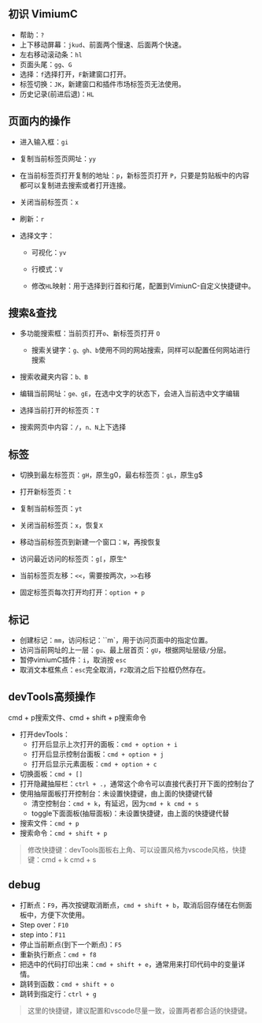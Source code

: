 ## 初识 VimiumC

- 帮助：`?`
- 上下移动屏幕：`jkud`、前面两个慢速、后面两个快速。
- 左右移动滚动条：`hl`
- 页面头尾：`gg`、`G`
- 选择：`f`选择打开，`F`新建窗口打开。
- 标签切换：`JK`，新建窗口和插件市场标签页无法使用。
- 历史记录(前进后退)：`HL`

## 页面内的操作

- 进入输入框：`gi`

- 复制当前标签页网址：`yy`

- 在当前标签页打开复制的地址：`p`，新标签页打开 `P`，只要是剪贴板中的内容都可以复制进去搜索或者打开连接。

- 关闭当前标签页：`x`

- 刷新：`r`

- 选择文字：

  - 可视化：`yv`
  - 行模式：`V`

  - 修改`HL`映射：用于选择到行首和行尾，配置到VimiunC-自定义快捷键中。


## 搜索&查找

- 多功能搜索框：当前页打开`o`、新标签页打开 `O`
  - 搜索关键字：`g、gh、b`使用不同的网站搜索，同样可以配置任何网站进行搜索
  
- 搜索收藏夹内容：`b、B`
- 编辑当前网址：`ge、gE`，在选中文字的状态下，会进入当前选中文字编辑
- 选择当前打开的标签页：`T`
- 搜索网页中内容：`/`，`n、N`上下选择

## 标签

- 切换到最左标签页：`gH`，原生g0，最右标签页：`gL`，原生g$

- 打开新标签页：`t`
- 复制当前标签页：`yt`
- 关闭当前标签页：`x`，恢复`X`
- 移动当前标签页到新建一个窗口：`W`，再按恢复
- 访问最近访问的标签页：`g[`，原生^
- 当前标签页左移：`<<`，需要按两次，`>>`右移

- 固定标签页每次打开均打开：`option + p`

## 标记

- 创建标记：`mm`，访问标记：``m`，用于访问页面中的指定位置。
- 访问当前网址的上一层：`gu`、最上层首页：`gU`，根据网址层级`/`分层。
- 暂停vimiumC插件：`i`，取消按 `esc`
- 取消文本框焦点：`esc`完全取消，`F2`取消之后下拉框仍然存在。

## devTools高频操作

cmd + p搜索文件、cmd + shift + p搜索命令

- 打开devTools：
  - 打开后显示上次打开的面板：`cmd + option + i`
  - 打开后显示控制台面板：`cmd + option + j`
  - 打开后显示元素面板：`cmd + option + c`
- 切换面板：`cmd + []`
- 打开隐藏抽屉栏：`ctrl + .`，通常这个命令可以直接代表打开下面的控制台了
- 使用抽屉面板打开控制台：未设置快捷键，由上面的快捷键代替
  - 清空控制台：`cmd + k`，有延迟，因为`cmd + k cmd + s`
  - toggle下面面板(抽屉面板)：未设置快捷键，由上面的快捷键代替
- 搜索文件：`cmd + p`
- 搜索命令：`cmd + shift + p`

> 修改快捷键：devTools面板右上角、可以设置风格为vscode风格，快捷键：cmd + k cmd + s

## debug

- 打断点：`F9`，再次按键取消断点，`cmd + shift + b`，取消后回存储在右侧面板中，方便下次使用。
- Step over：`F10`
- step into：`F11`
- 停止当前断点(到下一个断点)：`F5`
- 重新执行断点：`cmd + f8`
- 把选中的代码打印出来：`cmd + shift + e`，通常用来打印代码中的变量详情。
- 跳转到函数：`cmd + shift + o`
- 跳转到指定行：`ctrl + g`

> 这里的快捷键，建议配置和vscode尽量一致，设置两者都合适的快捷键。
